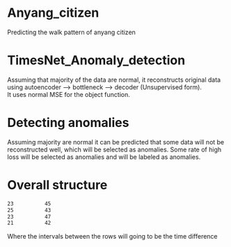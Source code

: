 # Anyang_citizen  
Predicting the walk pattern of anyang citizen 

# TimesNet_Anomaly_detection  
Assuming that majority of the data are normal, it reconstructs original data using autoencoder --> bottleneck --> decoder (Unsupervised form).  
It uses normal MSE for the object function. 

# Detecting anomalies  
Assuming majority are normal it can be predicted that some data will not be reconstructed well, which will be selected as anomalies. Some rate of high loss will be selected as anomalies and will be labeled as anomalies.  

# Overall structure  
```markdown
23          45
25          43
23          47
21          42 
```

Where the intervals between the rows will going to be the time difference 

